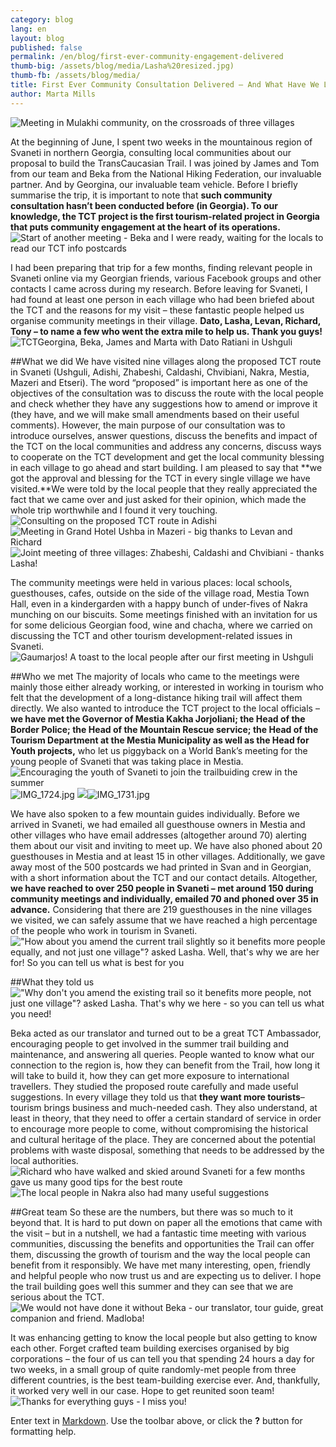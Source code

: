 ```yaml
---
category: blog
lang: en
layout: blog
published: false
permalink: /en/blog/first-ever-community-engagement-delivered
thumb-big: /assets/blog/media/Lasha%20resized.jpg)
thumb-fb: /assets/blog/media/
title: First Ever Community Consultation Delivered – And What Have We Learnt?
author: Marta Mills
---
```

![Meeting in Mulakhi community, on the crossroads of three villages]({{site.baseurl}}/assets/blog/media/lasha%20mulahi%20meeting.jpg)

At the beginning of June, I spent two weeks in the mountainous region of Svaneti in northern Georgia, consulting local communities about our proposal to build the TransCaucasian Trail. I was joined by James and Tom from our team and Beka from the National Hiking Federation, our invaluable partner. And by Georgina, our invaluable team vehicle. Before I briefly summarise the trip, it is important to note that **such community consultation hasn’t been conducted before (in Georgia). To our knowledge, the TCT project is the first tourism-related project in Georgia that puts community engagement at the heart of its operations.**
![Start of another meeting - Beka and I were ready, waiting for the locals to read our TCT info postcards]({{site.baseurl}}/assets/blog/media/mulakhi%20beka%20from%20the%20back.jpg)

I had been preparing that trip for a few months, finding relevant people in Svaneti online via my Georgian friends, various Facebook groups and other contacts I came across during my research. Before leaving for Svaneti, I had found at least one person in each village who had been briefed about the TCT and the reasons for my visit – these fantastic people helped us organise community meetings in their village. **Dato, Lasha, Levan, Richard, Tony – to name a few who went the extra mile to help us. Thank you guys!**
![TCTGeorgina, Beka, James and Marta with Dato Ratiani in Ushguli]({{site.baseurl}}/assets/blog/media/georgina%20and%20the%20team.jpg)

##What we did 
We have visited nine villages along the proposed TCT route in Svaneti (Ushguli, Adishi, Zhabeshi, Caldashi, Chvibiani, Nakra, Mestia, Mazeri and Etseri). The word “proposed” is important here as one of the objectives of the consultation was to discuss the route with the local people and check whether they have any suggestions how to amend or improve it (they have, and we will make small amendments based on their useful comments).  However, the main purpose of our consultation was to introduce ourselves, answer questions, discuss the benefits and impact of the TCT on the local communities and address any concerns, discuss ways to cooperate on the TCT development and get the local community blessing in each village to go ahead and start building. I am pleased to say that **we got the approval and blessing for the TCT in every single village we have visited.**We were told by the local people that they really appreciated the fact that we came over and just asked for their opinion, which made the whole trip worthwhile and I found it very touching. 
![Consulting on the proposed TCT route in Adishi]({{site.baseurl}}/assets/blog/media/adishi%20map.jpg)
![Meeting in Grand Hotel Ushba in Mazeri - big thanks to Levan and Richard]({{site.baseurl}}/assets/blog/media/mazeri%20meeting%20bekas%20back.jpg)
![Joint meeting of three villages: Zhabeshi, Caldashi and Chvibiani - thanks Lasha!]({{site.baseurl}}/assets/blog/media/mulakhi%20many%20mwn.jpg)

The community meetings were held in various places: local schools, guesthouses, cafes, outside on the side of the village road, Mestia Town Hall, even in a kindergarden with a happy bunch of under-fives of Nakra munching on our biscuits. Some meetings finished with an invitation for us for some delicious Georgian food, wine and chacha, where we carried on discussing the TCT and other tourism development-related issues in Svaneti. 
![Gaumarjos! A toast to the local people after our first meeting in Ushguli]({{site.baseurl}}/assets/blog/media/marta%20chacha.jpg)

##Who we met
The majority of locals who came to the meetings were mainly those either already working, or interested in working in tourism who felt that the development of a long-distance hiking trail will affect them directly. We also wanted to introduce the TCT project to the local officials – **we have met the Governor of Mestia Kakha Jorjoliani; the Head of the Border Police; the Head of the Mountain Rescue service; the Head of the Tourism Department at the Mestia Municipality as well as the Head for Youth projects,** who let us piggyback on a World Bank’s meeting for the young people of Svaneti that was taking place in Mestia. 
![Encouraging the youth of Svaneti to join the trailbuiding crew in the summer]({{site.baseurl}}/assets/blog/media/IMG_1724.jpg)![IMG_1724.jpg]({{site.baseurl}}/assets/blog/media/IMG_1724.jpg)
![]({{site.baseurl}}/assets/blog/media/IMG_1731.jpg)![IMG_1731.jpg]({{site.baseurl}}/assets/blog/media/IMG_1731.jpg)

We have also spoken to a few mountain guides individually. Before we arrived in Svaneti, we had emailed all guesthouse owners in Mestia and other villages who have email addresses (altogether around 70) alerting them about our visit and inviting to meet up. We have also phoned about 20 guesthouses in Mestia and at least 15 in other villages. Additionally, we gave away most of the 500 postcards we had printed in Svan and in Georgian, with a short information about the TCT and our contact details. Altogether, **we have reached to over 250 people in Svaneti – met around 150 during community meetings and individually, emailed 70 and phoned over 35 in advance.** Considering that there are 219 guesthouses in the nine villages we visited, we can safely assume that we have reached a high percentage of the people who work in tourism in Svaneti. 
!["How about you amend the current trail slightly so it benefits more people equally, and not just one village"? asked Lasha. Well, that's why we are her for! So you can tell us what is best for you]({{site.baseurl}}/assets/blog/media/lasha%20and%20map%20and%20beka.jpg)

##What they told us
!["Why don't you amend the existing trail so it benefits more people, not just one village"? asked Lasha. That's why we here - so you can tell us what you need!]({{site.baseurl}}/assets/blog/media/lasha%20and%20map%20and%20beka.jpg)

Beka acted as our translator and turned out to be a great TCT Ambassador, encouraging people to get involved in the summer trail building and maintenance, and answering all queries. People wanted to know what our connection to the region is, how they can benefit from the Trail, how long it will take to build it, how they can get more exposure to international travellers. They studied the proposed route carefully and made useful suggestions. In every village they told us that **they want more tourists**– tourism brings business and much-needed cash. They also understand, at least in theory, that they need to offer a certain standard of service in order to encourage more people to come, without compromising the historical and cultural heritage of the place. They are concerned about the potential problems with waste disposal, something that needs to be addressed by the local authorities. 
![Richard who have walked and skied around Svaneti for a few months gave us many good tips for the best route]({{site.baseurl}}/assets/blog/media/image.jpeg)
![The local people in Nakra also had many useful suggestions]({{site.baseurl}}/assets/blog/media/nakra%20.jpg)

##Great team 
So these are the numbers, but there was so much to it beyond that. It is hard to put down on paper all the emotions that came with the visit – but in a nutshell, we had a fantastic time meeting with various communities, discussing the benefits and opportunities the Trail can offer them, discussing the growth of tourism and the way the local people can benefit from it responsibly. We have met many interesting, open, friendly and helpful people who now trust us and are expecting us to deliver. I hope the trail building goes well this summer and they can see that we are serious about the TCT. 
![We would not have done it without Beka - our translator, tour guide, great companion and friend. Madloba!]({{site.baseurl}}/assets/blog/media/beka%20svan%20tower.jpg)

It was enhancing getting to know the local people but also getting to know each other. Forget crafted team building exercises organised by big corporations – the four of us can tell you that spending 24 hours a day for two weeks, in a small group of quite randomly-met people from three different countries, is the best team-building exercise ever. And, thankfully, it worked very well in our case. Hope to get reunited soon team!
![Thanks for everything guys - I miss you!]({{site.baseurl}}/assets/blog/media/team%20before%20Tom%20goes.jpg)


Enter text in [Markdown](http://daringfireball.net/projects/markdown/). Use the toolbar above, or click the **?** button for formatting help.
